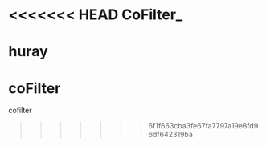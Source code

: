 <<<<<<< HEAD
CoFilter_
=========

huray 
=======
coFilter
========

cofilter
>>>>>>> 6f1f663cba3fe67fa7797a19e8fd96df642319ba
